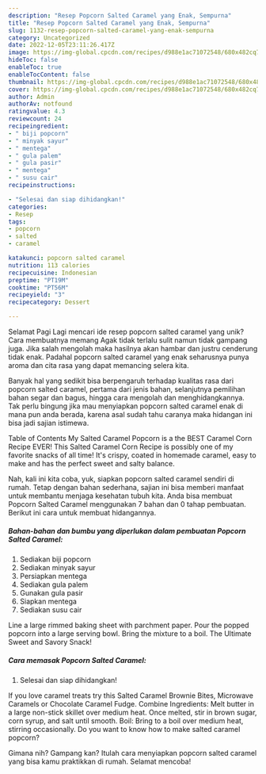 ```yaml
---
description: "Resep Popcorn Salted Caramel yang Enak, Sempurna"
title: "Resep Popcorn Salted Caramel yang Enak, Sempurna"
slug: 1132-resep-popcorn-salted-caramel-yang-enak-sempurna
category: Uncategorized
date: 2022-12-05T23:11:26.417Z
image: https://img-global.cpcdn.com/recipes/d988e1ac71072548/680x482cq70/popcorn-salted-caramel-foto-resep-utama.jpg
hideToc: false
enableToc: true
enableTocContent: false
thumbnail: https://img-global.cpcdn.com/recipes/d988e1ac71072548/680x482cq70/popcorn-salted-caramel-foto-resep-utama.jpg
cover: https://img-global.cpcdn.com/recipes/d988e1ac71072548/680x482cq70/popcorn-salted-caramel-foto-resep-utama.jpg
author: Admin
authorAv: notfound
ratingvalue: 4.3
reviewcount: 24
recipeingredient:
- " biji popcorn"
- " minyak sayur"
- " mentega"
- " gula palem"
- " gula pasir"
- " mentega"
- " susu cair"
recipeinstructions:

- "Selesai dan siap dihidangkan!"
categories:
- Resep
tags:
- popcorn
- salted
- caramel

katakunci: popcorn salted caramel 
nutrition: 113 calories
recipecuisine: Indonesian
preptime: "PT19M"
cooktime: "PT56M"
recipeyield: "3"
recipecategory: Dessert

---
```



Selamat Pagi Lagi mencari ide resep popcorn salted caramel yang unik? Cara membuatnya memang Agak tidak terlalu sulit namun tidak gampang juga. Jika salah mengolah maka hasilnya akan hambar dan justru cenderung tidak enak. Padahal popcorn salted caramel yang enak seharusnya punya aroma dan cita rasa yang dapat memancing selera kita.


Banyak hal yang sedikit bisa berpengaruh terhadap kualitas rasa dari popcorn salted caramel, pertama dari jenis bahan, selanjutnya pemilihan bahan segar dan bagus, hingga cara mengolah dan menghidangkannya. Tak perlu bingung jika mau menyiapkan popcorn salted caramel enak di mana pun anda berada, karena asal sudah tahu caranya maka hidangan ini bisa jadi sajian istimewa.

Table of Contents My Salted Caramel Popcorn is a the BEST Caramel Corn Recipe EVER! This Salted Caramel Corn Recipe is possibly one of my favorite snacks of all time! It&#39;s crispy, coated in homemade caramel, easy to make and has the perfect sweet and salty balance.


Nah, kali ini kita coba, yuk, siapkan popcorn salted caramel sendiri di rumah. Tetap dengan bahan sederhana, sajian ini bisa memberi manfaat untuk membantu menjaga kesehatan tubuh kita. Anda bisa membuat Popcorn Salted Caramel menggunakan 7 bahan dan 0 tahap pembuatan. Berikut ini cara untuk membuat hidangannya.

<!--inarticleads1-->

##### Bahan-bahan dan bumbu yang diperlukan dalam pembuatan Popcorn Salted Caramel:

1. Sediakan  biji popcorn
1. Sediakan  minyak sayur
1. Persiapkan  mentega
1. Sediakan  gula palem
1. Gunakan  gula pasir
1. Siapkan  mentega
1. Sediakan  susu cair


Line a large rimmed baking sheet with parchment paper. Pour the popped popcorn into a large serving bowl. Bring the mixture to a boil. The Ultimate Sweet and Savory Snack! 

<!--inarticleads2-->

##### Cara memasak Popcorn Salted Caramel:


1. Selesai dan siap dihidangkan!

If you love caramel treats try this Salted Caramel Brownie Bites, Microwave Caramels or Chocolate Caramel Fudge. Combine Ingredients: Melt butter in a large non-stick skillet over medium heat. Once melted, stir in brown sugar, corn syrup, and salt until smooth. Boil: Bring to a boil over medium heat, stirring occasionally. Do you want to know how to make salted caramel popcorn? 

Gimana nih? Gampang kan? Itulah cara menyiapkan popcorn salted caramel yang bisa kamu praktikkan di rumah. Selamat mencoba!
